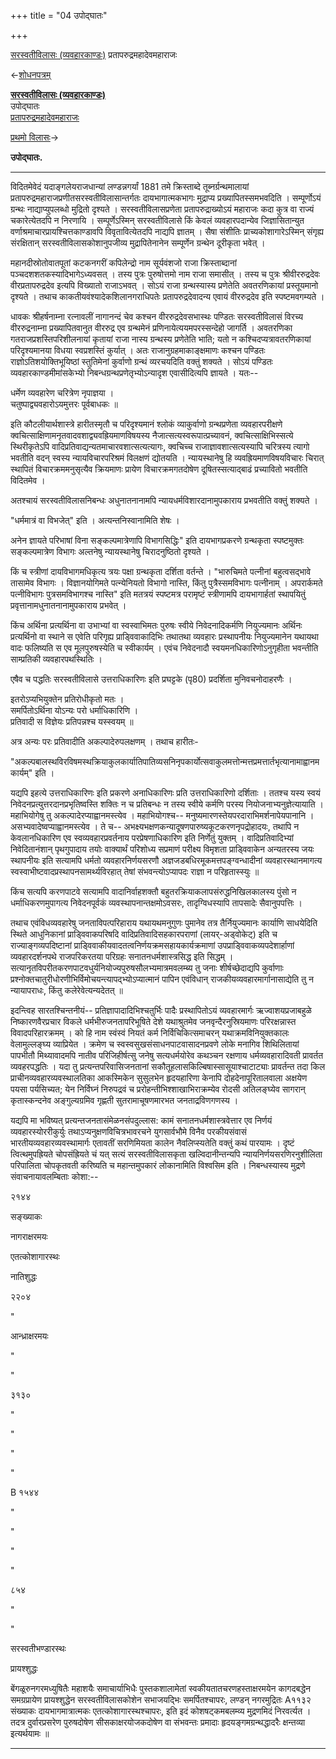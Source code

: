 +++
title = "04 उपोद्घातः"

+++


[सरस्वतीविलासः
(व्यवहारकाण्डः)](/wiki/%E0%A4%B8%E0%A4%B0%E0%A4%B8%E0%A5%8D%E0%A4%B5%E0%A4%A4%E0%A5%80%E0%A4%B5%E0%A4%BF%E0%A4%B2%E0%A4%BE%E0%A4%B8%E0%A4%83_(%E0%A4%B5%E0%A5%8D%E0%A4%AF%E0%A4%B5%E0%A4%B9%E0%A4%BE%E0%A4%B0%E0%A4%95%E0%A4%BE%E0%A4%A3%E0%A5%8D%E0%A4%A1%E0%A4%83) "सरस्वतीविलासः (व्यवहारकाण्डः)")
प्रतापरुद्रमहादेवमहाराजः

←[शोधनपत्रम्](/wiki/%E0%A4%B8%E0%A4%B0%E0%A4%B8%E0%A5%8D%E0%A4%B5%E0%A4%A4%E0%A5%80%E0%A4%B5%E0%A4%BF%E0%A4%B2%E0%A4%BE%E0%A4%B8%E0%A4%83_(%E0%A4%B5%E0%A5%8D%E0%A4%AF%E0%A4%B5%E0%A4%B9%E0%A4%BE%E0%A4%B0%E0%A4%95%E0%A4%BE%E0%A4%A3%E0%A5%8D%E0%A4%A1%E0%A4%83)/%E0%A4%B6%E0%A5%8B%E0%A4%A7%E0%A4%A8%E0%A4%AA%E0%A4%A4%E0%A5%8D%E0%A4%B0%E0%A4%AE%E0%A5%8D "सरस्वतीविलासः (व्यवहारकाण्डः)/शोधनपत्रम्")

**[सरस्वतीविलासः
(व्यवहारकाण्डः)](/wiki/%E0%A4%B8%E0%A4%B0%E0%A4%B8%E0%A5%8D%E0%A4%B5%E0%A4%A4%E0%A5%80%E0%A4%B5%E0%A4%BF%E0%A4%B2%E0%A4%BE%E0%A4%B8%E0%A4%83_(%E0%A4%B5%E0%A5%8D%E0%A4%AF%E0%A4%B5%E0%A4%B9%E0%A4%BE%E0%A4%B0%E0%A4%95%E0%A4%BE%E0%A4%A3%E0%A5%8D%E0%A4%A1%E0%A4%83) "सरस्वतीविलासः (व्यवहारकाण्डः)")**  
उपोद्घातः  
[प्रतापरुद्रमहादेवमहाराजः](/wiki/%E0%A4%B2%E0%A5%87%E0%A4%96%E0%A4%95%E0%A4%83:%E0%A4%AA%E0%A5%8D%E0%A4%B0%E0%A4%A4%E0%A4%BE%E0%A4%AA%E0%A4%B0%E0%A5%81%E0%A4%A6%E0%A5%8D%E0%A4%B0%E0%A4%AE%E0%A4%B9%E0%A4%BE%E0%A4%A6%E0%A5%87%E0%A4%B5%E0%A4%AE%E0%A4%B9%E0%A4%BE%E0%A4%B0%E0%A4%BE%E0%A4%9C%E0%A4%83 "लेखकः:प्रतापरुद्रमहादेवमहाराजः")

[प्रथमो
विलासः](/wiki/%E0%A4%B8%E0%A4%B0%E0%A4%B8%E0%A5%8D%E0%A4%B5%E0%A4%A4%E0%A5%80%E0%A4%B5%E0%A4%BF%E0%A4%B2%E0%A4%BE%E0%A4%B8%E0%A4%83_(%E0%A4%B5%E0%A5%8D%E0%A4%AF%E0%A4%B5%E0%A4%B9%E0%A4%BE%E0%A4%B0%E0%A4%95%E0%A4%BE%E0%A4%A3%E0%A5%8D%E0%A4%A1%E0%A4%83)/%E0%A4%AA%E0%A5%8D%E0%A4%B0%E0%A4%A5%E0%A4%AE%E0%A5%8B_%E0%A4%B5%E0%A4%BF%E0%A4%B2%E0%A4%BE%E0%A4%B8%E0%A4%83 "सरस्वतीविलासः (व्यवहारकाण्डः)/प्रथमो विलासः")→

**उपोद्घातः.**

------------------------------------------------------------------------

विदितमेवेदं यदाङ्गलेयराजधान्यां लण्डन्नगर्यां 1881 तमे क्रिस्ताब्दे
तूब्नर्ग्रन्थमालायां प्रतापरुद्रमहाराजप्रणीतसरस्वतीविलासान्तर्गतः
दायभागात्मकभागः मुद्राप्य प्रख्यापितस्समभवदिति । सम्पूर्णोऽयं ग्रन्थः
नाद्याप्युपलब्धो मुद्रितो दृश्यते । सरस्वतीविलासप्रणेता
प्रतापरुद्राख्योऽयं महाराजः कदा कुत्र वा राज्यं चकारेत्येतदपि न निरणायि
। सम्पूर्णेऽस्मिन् सरस्वतीविलासे किं केवलं व्यवहारपदान्येव
जिज्ञासितान्युत वर्णाश्रमाचारप्रायश्चित्तकाण्डावपि विवृतावित्येतदपि
नाद्यपि ज्ञातम् । सैषा संशीतिः प्राच्यकोशागारेऽस्मिन् संगृह्य
संरक्षितान् सरस्वतीविलासकोशानुपजीव्य मुद्रापितेनानेन सम्पूर्णेन ग्रन्थेन
दूरीकृता भवेत् ।

महानदीस्रोतोवातपूतां कटकनगरीं कपिलेन्द्रो नाम सूर्यवंशजो राजा
क्रिस्ताब्दानां पञ्चदशशतकस्यादिभागेऽध्यवसत् । तस्य पुत्रः पुरुषोत्तमो
नाम राजा समासीत् । तस्य च पुत्रः श्रीवीररुद्रदेवः वीरप्रतापरुद्रदेव
इत्यपि विख्यातो राजाऽभवत् । सोऽयं राजा ग्रन्थस्यास्य प्रणेतेति
अवतरणिकायां प्रस्तूयमानो दृश्यते । तथाच काकतीयवंश्यादेकशिलानगराधिपतेः
प्रतापरुद्रदेवादन्य एवायं वीररुद्रदेव इति स्पष्टमवगम्यते ।

धावकः श्रीहर्षनाम्ना रत्नावलीं नागानन्दं चेव कश्चन वीररुद्रदेवसभास्थः
पण्डितः सरस्वतीविलासं विरच्य वीररुद्रनाम्ना प्रख्यापितवानुत वीररुद्र एव
ग्रन्थमेनं प्रणिनायेत्ययमपरस्सन्देहो जागर्ति । अवतरणिका
गतराजप्रशस्तिपरिशीलनायां कृतायां राजा नास्य ग्रन्थस्य प्रणेतेति भाति;
यतो न कश्चिदप्यत्रावतरणिकायां परिदृश्यमानया विधया स्वप्रशस्तिं कुर्यात्
। अतः राजानुग्रहमाकाङ्क्षमाणः कश्चन पण्डितः राज्ञोऽतिशयोक्तिभूयिष्ठां
स्तुतिमेनां कुर्वाणो ग्रन्थं व्यरचयदिति वक्तुं शक्यते । सोऽयं पण्डितः
व्यवहारकाण्डमीमांसकेभ्यो निबन्धग्रन्थप्रणेतृभ्योऽन्यादृश एवासीदित्यपि
ज्ञायते । यतः--

धर्मेण व्यवहारेण चरित्रेण नृपाज्ञया ।  
चतुष्पाद्व्यवहारोऽयमुत्तरः पूर्वबाधकः ॥

इति कौटलीयार्थशास्त्रे हारीतस्मृतौ च परिदृश्यमानं श्लोकं व्याकुर्वाणो
ग्रन्थप्रणेता व्यवहारपरीक्षणे
क्वचित्साक्षिणामनृतवादवशाद्व्यवह्रियमाणविषयस्य
नैजात्सत्यस्वरूपात्प्रच्यावनं, क्वचित्साक्षिभिस्सत्ये स्थिरीकृतेऽपि
वादिप्रतिवाद्यन्यतमाचारवशात्सत्यत्यागः, क्वचिच्च राजाज्ञावशात्सत्यस्यापि
चरित्रस्य त्यागो भवतीति वदन् स्वस्य न्यायविचारपरिश्रमं विलक्षणं द्योतयति
। न्यायस्थानेषु हि व्यवह्रियमाणविषयविचारः चिरात् स्थापितं
विचारक्रममनुसृत्यैव क्रियमाणः प्रायेण विचारक्रमगतदोषेण
दूषितस्सत्याद्बाढं प्रच्यावितो भवतीति विदितमेव ।

अतश्चायं सरस्वतीविलासनिबन्धः अधुनातनानामपि न्यायधर्मविशारदानामुपकाराय
प्रभवतीति वक्तुं शक्यते ।

"धर्ममात्रं वा विभजेत्" इति । अत्यन्तनिस्वानामिति शेषः ।

अनेन ज्ञायते परिभाषां विना सङ्कल्पमात्रेणापि विभागसिद्धिः" इति
दायभागप्रकरणे ग्रन्थकृता स्पष्टमुक्तः सङ्कल्पमात्रेण विभागः अल्तनेषु
न्यायस्थानेषु चिरादनुष्ठितो दृश्यते ।

किं च स्त्रीणां दायविभागमधिकृत्य त्रयः पक्षा ग्रन्थकृता दर्शिता
वर्तन्ते । "भारुचिमते पत्नीनां बहुत्वसद्भावे तासामेव विभागः ।
विज्ञानयोगिमते पत्न्येनियतो विभागो नास्ति, किंतु पुत्रैस्समविभागः
पत्नीनाम् । अपरार्कमते पत्नीविभागः पुत्रसमविभागश्च नास्ति" इति मतत्रयं
स्पष्टमत्र परामृष्टं स्त्रीणामपि दायभागार्हतां स्थापयितुं
प्रवृत्तानामधुनातनानामुपकाराय प्रभवेत् ।

किंच अर्थिना प्रत्यर्थिना वा उभाभ्यां वा स्वस्वाभिमतः पुरुषः स्वीये
निवेदनादिकर्मणि नियुज्यमानः अर्थिनः प्रत्यर्थिनो वा स्थाने स एवेति
परिगृह्य प्राड्विवाकादिभिः तथातथा व्यवहारः प्रस्थापनीयः नियुज्यमानेन
यथायथा वादः फलिष्यति स एव मूलपुरुषस्येति च स्वीकार्यम् । एवंच निवेदनादौ
स्वयमनधिकारिणोऽनुगृहीता भवन्तीति साम्प्रतिकी व्यवहारपथस्थितिः ।

एषैव च पद्धतिः सरस्वतीविलासे उत्तराधिकारिणः इति प्रघट्टके (पृ80)
प्रदर्शिता मुनिवचनोदाहरणैः ।

इतरोऽप्यभियुक्तेन प्रतिरोधीकृतो मतः ।  
समर्पितोऽर्थिना योऽन्यः परो धर्माधिकारिणि ।  
प्रतिवादी स विज्ञेयः प्रतिपन्नश्च यस्स्वयम् ॥  

अत्र अन्यः परः प्रतिवादीति अकल्पादेरुपलक्षणम् । तथाच हारीतः-

"अकल्पबालस्थविरविषमस्थक्रियाकुलकार्यातिपातिव्यसनिनृपकार्योत्सवाकुलमत्तोन्मत्तप्रमत्तार्तभृत्यानामाह्वानमकार्यम्"
इति ।

यद्यपि इहत्ये उत्तराधिकारिणः इति प्रकरणे अनाधिकारिणः प्रति
उत्तराधिकारिणो दर्शिताः । ततश्च यस्य स्वयं
निवेदनप्रत्युत्तरदानप्रभृतिष्वस्ति शक्तिः न च प्रतिबन्धः न तस्य स्वीये
कर्मणि परस्य नियोजनाभ्यनुज्ञेत्यायाति । महाभियोगेषु तु
अकल्पादेरप्याह्वानमस्त्येव । महाभियोगश्च--
मनुष्यमारणस्तेयपरदाराभिमर्शनापेयपानानि । असभ्यवादेष्वप्याह्वानमस्त्येव ।
ते च-- अभक्ष्यभक्षणकन्यादूषणपारुष्यकूटकरणनृपद्रोहादयः, तथापि न
केवलानधिकारिण एव स्वव्यवहारप्रवर्तनाय परप्रेषणाधिकारिण इति निर्णेतुं
युक्तम् । वादिप्रतिवादिभ्यां निवेदितानंशान् पृथगुपादाय तयोः वाक्यार्थं
परिशोध्य सप्रमाणं परीक्ष्य विमृशता प्राड्विवाकेन अन्यतरस्य जयः स्थापनीयः
इति सत्यामपि धर्मतो व्यवहारनिर्णयसरणौ अज्ञजडबधिरमूकमत्तपङ्ग्वन्धादीनां
व्यवहारस्थानमागत्य स्वस्वाभीष्टवादप्रस्थापनसामर्थ्यविरहात् तेषां
संभवन्त्योऽप्यापदः राज्ञा न परिहृतास्स्युः ॥

किंच सत्यपि करणपाटवे सत्यामपि वादानिर्वाहशक्तौ
बहुतरक्रियाकलापसंरुद्धनिखिलकालस्य पुंसो न धर्माधिकरणमुपागत्य
निवेदनपूर्वकं व्यवस्थापनान्तक्षमोऽवसरः, तादृग्विधस्यापि तापसादेः
सैवानुपपत्तिः ।

तथाच एवंविधव्यवहारेषु जनताविपत्परिहाराय यथायथमनुगुणः पुमानेव तत्र
तैर्नियुज्यमानः कार्याणि साधयेदिति स्थिते आधुनिकानां प्राड्विवाकपरिषदि
वादिप्रतिवादिसहकारपराणां (लायर्-अड्वोकेट्) इति च राज्याङ्गव्यपदिष्टानां
प्राड्विवाकीयवादतत्वनिर्णयक्रमसहायकार्यक्रमाणां
उपप्राड्विवाकव्यपदेशार्हाणां व्यवहारदर्शनपथे राजपरिकरतया परिग्रहः
सनातनधर्मशास्त्रसिद्ध इति सिद्धम् ।
सत्यानृतविपरीतकरणपाटवधुर्यनियोज्यपुरुषसौलभ्यमात्रमवलम्ब्य तु जनाः
शीर्षच्छेदाद्यपि कुर्वाणाः
प्रश्नोक्तचातुरीधोरणीभिर्विमोचयन्त्यापद्भ्योऽप्यात्मानं पापिन एवंविधान्
राजकीयव्यवहारमार्गानासाद्येति तु न न्यायापराधः, किंतु कलेरेवेत्यन्यदेतत्
॥

इदन्त्विह सारतश्चिन्तनीयं-- प्रतिज्ञापादादिभिश्चतुर्भिः पादैः
प्रस्थापितोऽयं व्यवहारमार्गः ऋज्वाशयप्रजाबहुळे निष्कारणवैरप्रचार विकले
धर्मभीरुजनतापरिभूषिते देशे यथाश्रुतमेव जनवृन्दैरनुस्रियमाणः
परिरक्षन्नास्त विवादपरिहारक्रमम् । को हि नाम स्वंस्वं नियतं कर्म
निर्विचिकित्समाचरन् यथाक्रमविनियुक्तकालः वेलामुल्लङ्घ्य व्याप्रियेत ।
क्रमेण च स्वस्वसुखसंसाधनपाटवासादनप्रवणे लोके मनागिव शिथिलितायां पापभीतौ
मिथ्यावादमपि नातीव परिजिहीर्षत्सु जनेषु सत्यधर्मयोरेव कथञ्चन रक्षणाय
धर्मव्यवहारादिवती प्रावर्तत व्यवहरपद्धतिः । यदा तु
प्रत्यन्तपरिवासिजनतानां सकौतूहलासकिल्बिषास्सासूयाश्चाटाट्याः प्रावर्तन्त
तदा किल प्राचीनव्यवहारव्यवस्थालतिका आकस्मिकेन सुसुलभेन हृदयहारिणा केनापि
दोहदेनापूरितालवाला अक्षयेण पयसा पर्यसिच्यत; येन निर्विघ्नं निरुपद्रवं च
प्ररोहन्तीभिश्शाखाभिराक्रम्येव रोदसी अतिलङ्घ्येव सागरान् कृतास्कन्दनेव
अङ्गुल्यग्रमिव गृह्णती सुतरामाचूषणमारभत जनताद्रविणगणस्य ।

यद्यपि मा भविष्यत् प्रत्यन्तजनतासंमेळनसंपदुल्लास: कामं
सनातनधर्मशास्त्रवेत्तार एव निर्णयं व्यवहारस्योररीकुर्युः
तथाऽप्यनुक्षणविचित्रभावरचने युगसार्वभौमे विनैव परकीयसंवासं
भारतीयव्यवहारव्यवस्थामार्गः एतावतीं सरणिमियता कालेन नैवलिप्स्यतेति
वक्तुं कथं पारयामः । दृष्टं त्वित्थमुपह्रियते चोपसंह्रियते चं यत् सत्यं
सरस्वतीविलासकृता खल्विदानीन्तन्यपि न्यायनिर्णयसरणिरनुशीलिता परिपालिता
चोपकृतवती करिष्यति च महान्तमुपकारं लोकानामिति विश्वसिम इति ।
निबन्धस्यास्य मुद्रणे संवाचनायावलम्बिताः कोशा:--

२१४४

सङ्ख्याकः

नागराक्षरमयः

एतत्कोशागारस्थः

नातिशुद्धः

२२०४

"

आन्ध्राक्षरमयः

"

"

३१३०

"

"

"

"

B १५४४

"

"

"

"

८५४

"

"

सरस्वतीभण्डारस्थः

प्रायश्शुद्धः

बेंगळूरुनगरमध्युषितैः महाशयैः समाचार्याभिधैः पुस्तकशालामेतां
स्वकीयतातचरणहस्ताक्षरमयेन कागदबद्धेन समग्रप्रायेण प्रायश्शुद्धेन
सरस्वतीविलासकोशेन सभाजयद्भिः समर्पितश्चापरः, लण्डन् नगरमुद्रितः A११३२
संख्याकः दायभागमात्रात्मकः एतत्कोशागारस्थश्चापरः, इति इदं
कोशषट्कमबलम्व्य मुद्रणमिदं निरवर्त्यत । तदत्र दुर्वारप्रसरेण पुरुषदोषेण
सीसकाक्षरयोजकदोषेण वा संभवन्तः प्रमादाः हृदयङ्गमग्रन्थद्धादरैः
क्षन्तव्या इत्यर्थयामः ॥

  

------------------------------------------------------------------------
